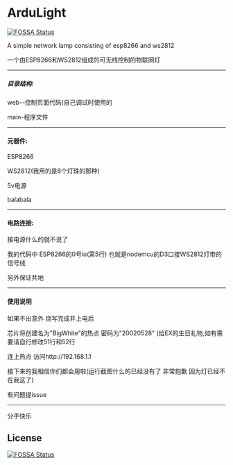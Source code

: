 # ArduLight
[![FOSSA Status](https://app.fossa.com/api/projects/git%2Bgithub.com%2Fasjdf%2FArduLight.svg?type=shield)](https://app.fossa.com/projects/git%2Bgithub.com%2Fasjdf%2FArduLight?ref=badge_shield)

A simple network lamp consisting of esp8266 and ws2812

一个由ESP8266和WS2812组成的可无线控制的物联网灯

---

##### 目录结构:

web--控制页面代码(自己调试时使用的

main-程序文件

---

#### 元器件:

   ESP8266

   WS2812(我用的是8个灯珠的那种)

   5v电源

   balabala

---

#### 电路连接:

   接电源什么的就不说了

   我的代码中 ESP8266的0号io(第5行) 也就是nodemcu的D3口接WS2812灯带的信号线

   另外保证共地

---

#### 使用说明

如果不出意外 烧写完成并上电后

芯片将创建名为"BigWhite"的热点 密码为"20020528" (给EX的生日礼物,如有需要请自行修改51行和52行

连上热点 访问http://192.168.1.1

接下来的我相信你们都会用啦(运行截图什么的已经没有了 非常抱歉 因为灯已经不在我这了)

有问题提issue

---

分手快乐

## License
[![FOSSA Status](https://app.fossa.com/api/projects/git%2Bgithub.com%2Fasjdf%2FArduLight.svg?type=large)](https://app.fossa.com/projects/git%2Bgithub.com%2Fasjdf%2FArduLight?ref=badge_large)